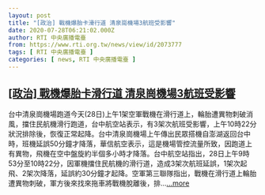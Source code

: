 ```yaml
---
layout: post
title: "[政治] 戰機爆胎卡滑行道 清泉崗機場3航班受影響"
date: 2020-07-28T06:21:02.000Z
author: RTI 中央廣播電臺
from: https://www.rti.org.tw/news/view/id/2073777
tags: [ RTI 中央廣播電臺 ]
categories: [ news, RTI 中央廣播電臺 ]
---
```

<!--1595917262000-->
[[政治] 戰機爆胎卡滑行道 清泉崗機場3航班受影響](https://www.rti.org.tw/news/view/id/2073777)
------

<div>
台中清泉崗機場跑道今天(28日)上午1架空軍戰機在滑行道上，輪胎遭異物刺破消風，擋住民航機滑行跑道，台中航空站表示，有3架次航班受影響，上午10時22分狀況排除後，恢復正常起降。台中清泉崗機場上午傳出民眾搭機自澎湖返回台中時，班機延誤50分鐘才降落，華信航空表示，這是機場管控流量所致，因跑道上有異物，飛機在空中盤旋約半個多小時才降落。台中航空站指出，28日上午9時53分至10時22分，因軍機擋住民航機的滑行道，造成3架次航班延誤，1架次起飛、2架次降落，延誤約30分鐘才起降。空軍第三聯隊指出，戰機在滑行道上輪胎遭異物刺破，軍方後來找來拖車將戰機脫離後，排...<a target="_blank" href="https://www.rti.org.tw/news/view/id/2073777">...more</a>
</div>
